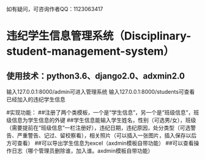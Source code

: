 如有疑问，可咨询作者QQ：1123063417

违纪学生信息管理系统（Disciplinary-student-management-system）
========
使用技术：python3.6、django2.0、adxmin2.0
------------

输入127.0.0.1:8000/admin可进入管理系统
输入127.0.0.1:8000/students可查看已经加入的违纪学生信息

#实现功能：
##注册了两个类模板，一个是“学生信息”，另一个是“班级信息”，班级信息为学生信息的外键
##学生信息能输入学生姓名，性别（可选男/女），班级（需要提前在“班级信息”一栏注册好），违纪日期，违纪原因，处分类型（可选警告、严重警告、记过、留校察看），相关照片（可以插入一张图片，插入保存以后方可查看）
##可以导出学生信息为excel（axdmin模板自带功能）
##可以查看操作日志（哪个管理员删除谁，加入谁。axdmin模板自带功能）
